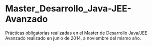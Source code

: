 Master_Desarrollo_Java-JEE-Avanzado
===================================

Prácticas obligatorias realizadas en el Master de Desarrollo Java/JEE Avanzado realizado en junio de 2014, a noviembre del mismo año.
